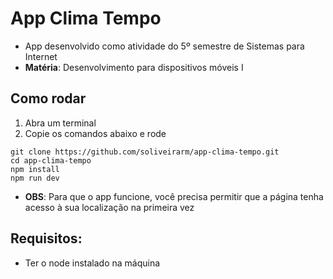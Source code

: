 # App Clima Tempo

- App desenvolvido como atividade do 5º semestre de Sistemas para Internet
- **Matéria**: Desenvolvimento para dispositivos móveis I

## Como rodar

1. Abra um terminal
2. Copie os comandos abaixo e rode

```properties
git clone https://github.com/soliveirarm/app-clima-tempo.git
cd app-clima-tempo
npm install
npm run dev
```

- **OBS**: Para que o app funcione, você precisa permitir que a página tenha acesso à sua localização na primeira vez

## Requisitos:

- Ter o node instalado na máquina
